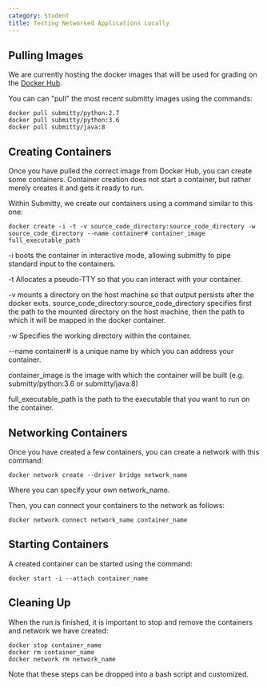 ```yaml
---
category: Student
title: Testing Networked Applications Locally
---
```



## Pulling Images

We are currently hosting the docker images that will be used for grading on the
[Docker Hub](https://hub.docker.com/u/submitty/).  

You can can "pull" the most recent submitty images using the commands:  
```
docker pull submitty/python:2.7
docker pull submitty/python:3.6
docker pull submitty/java:8
```

## Creating Containers

Once you have pulled the correct image from Docker Hub, you can create some
containers. Container creation does not start a container, but rather merely
creates it and gets it ready to run.

Within Submitty, we create our containers using a command similar to this one:  

```
docker create -i -t -v source_code_directory:source_code_directory -w source_code_directory --name container# container_image full_executable_path
```  

-i boots the container in interactive mode, allowing submitty to pipe standard
input to the containers.  

-t Allocates a pseudo-TTY so that you can interact with your container.  

-v mounts a directory on the host machine so that output persists after the
docker exits. source_code_directory:source_code_directory specifies first
the path to the mounted directory on the host machine, then the path to which
it will be mapped in the docker container.  

-w Specifies the working directory within the container.  

--name container# is a unique name by which you can address your
container.  

container_image is the image with which the container will be built
(e.g. submitty/python:3.6 or submitty/java:8)  

full_executable_path is the path to the executable that you want to run on the
container.  

## Networking Containers  

Once you have created a few containers, you can create a network with this command:

```
docker network create --driver bridge network_name
```
Where you can specify your own network_name.

Then, you can connect your containers to the network as follows:
```
docker network connect network_name container_name
```

## Starting Containers  

A created container can be started using the command:
```
docker start -i --attach container_name
```

## Cleaning Up  

When the run is finished, it is important to stop and remove the containers and network we have created:  
```
docker stop container_name
docker rm container_name
docker network rm network_name
```

Note that these steps can be dropped into a bash script and customized.  
